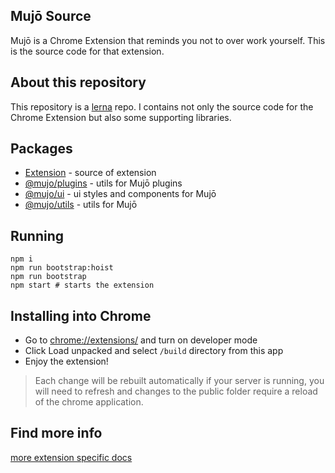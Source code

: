 ## Mujō Source

Mujō is a Chrome Extension that reminds you not to over work yourself. This is the source code for that extension.

## About this repository

This repository is a [lerna](https://lerna.js.org/) repo. I contains not only the source code for the Chrome Extension but also some supporting libraries.

## Packages

- [Extension](./packages/extension) - source of extension
- [@mujo/plugins](./packages/plugins) - utils for Mujō plugins
- [@mujo/ui](./packages/ui) - ui styles and components for Mujō
- [@mujo/utils](./packages/utils) - utils for Mujō

## Running

```shell
npm i
npm run bootstrap:hoist
npm run bootstrap
npm start # starts the extension
```

## Installing into Chrome

- Go to [chrome://extensions/](chrome://extensions/) and turn on developer mode
- Click Load unpacked and select `/build` directory from this app
- Enjoy the extension!

> Each change will be rebuilt automatically if your server is running, you will need to refresh and changes to the public folder require a reload of the chrome application.

## Find more info

[more extension specific docs](./packages/extension/docs/README.md)
